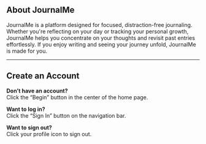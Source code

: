 ## About JournalMe

JournalMe is a platform designed for focused, distraction-free journaling. Whether you're reflecting on your day or tracking your personal growth, JournalMe helps you concentrate on your thoughts and revisit past entries effortlessly. If you enjoy writing and seeing your journey unfold, JournalMe is made for you.

---

## Create an Account

**Don’t have an account?**  
Click the “Begin” button in the center of the home page.

**Want to log in?**  
Click the “Sign In” button on the navigation bar.

**Want to sign out?**  
Click your profile icon to sign out.
